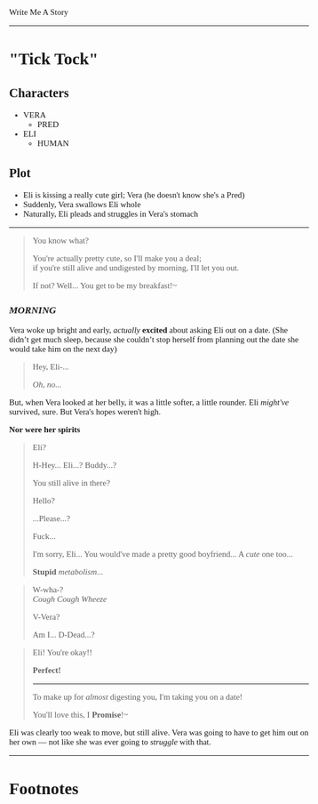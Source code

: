 <Style>
    Body {
        Font-size: 15px;
        Font-family: Verdana;
    };
</Style>

Write Me A Story
****************
"Tick Tock"
===========

Characters
----------
- VERA
    - PRED
- ELI
    - HUMAN

Plot
----
- Eli is kissing a really cute girl; Vera (he doesn't know she's a Pred)
- Suddenly, Vera swallows Eli whole
- Naturally, Eli pleads and struggles in Vera's stomach

***

> You know what?
>
> You're actually pretty cute,
so I'll make you a deal;\
if you're still alive and undigested by morning,
I'll let you out.
>
> If not?
Well...
You get to be my breakfast!~

### _MORNING_

Vera woke up bright and early, _actually_ __excited__ about asking Eli out on a date.
(She didn’t get much sleep, because she couldn’t stop herself from planning out the date she would take him on the next day)

> Hey, Eli-...
>
> _Oh, no..._

But, when Vera looked at her belly, it was a little softer, a little rounder.
Eli _might've_ survived, sure.
But Vera's hopes weren't high.

__Nor were her spirits__

> Eli?
>
> H-Hey... Eli...?
Buddy...?
>
> You still alive in there?
>
> Hello?
>
> ...Please...?
>
> Fuck...
>
> I'm sorry, Eli...
You would've made a pretty good boyfriend...
A _cute_ one too...
>
> __Stupid__ _metabolism_...

> W-wha-?\
_Cough_
_Cough_
_Wheeze_
>
> V-Vera?
>
> Am I...
D-Dead...?

> Eli!
You're okay!!
>
> __Perfect!__
> ***
> To make up for _almost_ digesting you,
I'm taking you on a date!
>
> You'll love this, I __Promise__!~

Eli was clearly too weak to move, but still alive.
Vera was going to have to get him out on her own &mdash; not like she was ever going to _struggle_ with that.
***
# Footnotes